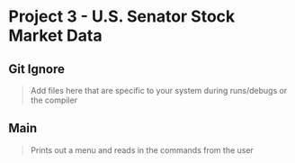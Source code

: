 # Project 3 - U.S. Senator Stock Market Data

## Git Ignore
> Add files here that are specific to your system during runs/debugs or the compiler

## Main
> Prints out a menu and reads in the commands from the user
